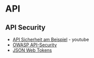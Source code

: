 # API


## API Security

- [API Sicherheit am Beispiel](https://www.youtube.com/watch?v=wGtS5qQ0bC0) - youtube
- [OWASP API-Security](https://owasp.org/www-project-api-security/)
- [JSON Web Tokens](https://jwt.io/)
